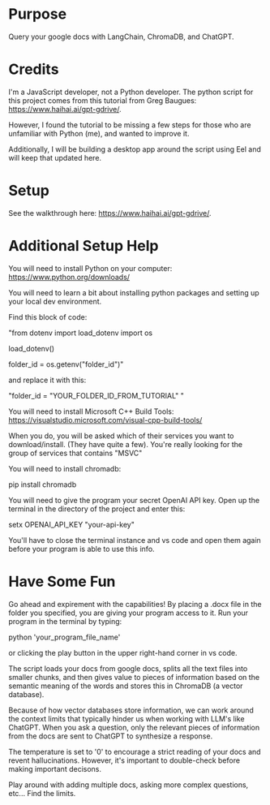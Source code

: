 # Purpose
Query your google docs with LangChain, ChromaDB, and ChatGPT.

# Credits
I'm a JavaScript developer, not a Python developer. The python script for this project comes from this tutorial from Greg Baugues: https://www.haihai.ai/gpt-gdrive/. 

However, I found the tutorial to be missing a few steps for those who are unfamiliar with Python (me), and wanted to improve it. 

Additionally, I will be building a desktop app around the script using Eel and will keep that updated here.

# Setup
See the walkthrough here: https://www.haihai.ai/gpt-gdrive/.

# Additional Setup Help
You will need to install Python on your computer: https://www.python.org/downloads/

You will need to learn a bit about installing python packages and setting up your local dev environment.

Find this block of code:

"from dotenv import load_dotenv
import os

load_dotenv()

folder_id = os.getenv("folder_id")"

and replace it with this:

"folder_id = "YOUR_FOLDER_ID_FROM_TUTORIAL" "

You will need to install Microsoft C++ Build Tools: https://visualstudio.microsoft.com/visual-cpp-build-tools/

When you do, you will be asked which of their services you want to download/install. (They have quite a few). You're really looking for the group of services that contains "MSVC"

You will need to install chromadb:

pip install chromadb

You will need to give the program your secret OpenAI API key. Open up the terminal in the directory of the project and enter this: 

setx OPENAI_API_KEY "your-api-key"

You'll have to close the terminal instance and vs code and open them again before your program is able to use this info.

# Have Some Fun
Go ahead and expirement with the capabilities! By placing a .docx file in the folder you specified, you are giving your program access to it. Run your program in the terminal by typing:

python 'your_program_file_name'

or clicking the play button in the upper right-hand corner in vs code.

The script loads your docs from google docs, splits all the text files into smaller chunks, and then gives value to pieces of information based on the semantic meaning of the words and stores this in ChromaDB (a vector database).

Because of how vector databases store information, we can work around the context limits that typically hinder us when working with LLM's like ChatGPT. When you ask a question, only the relevant pieces of information from the docs are sent to ChatGPT to synthesize a response.

The temperature is set to '0' to encourage a strict reading of your docs and revent hallucinations. However, it's important to double-check before making important decisons.

Play around with adding multiple docs, asking more complex questions, etc... Find the limits.



